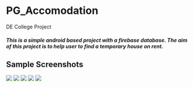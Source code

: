 # PG_Accomodation
DE College Project

<h5> This is a simple android based project with a firebase database. The aim of this project is to help user to find a temporary house on rent.</h5>
<h2>Sample Screenshots</h2>


<img src="https://user-images.githubusercontent.com/73227333/123751103-f7fab080-d8d4-11eb-9e8b-2954c353443e.jpg">
<img src="https://user-images.githubusercontent.com/73227333/123750823-a81be980-d8d4-11eb-8579-af8172a6449e.jpg">
<img src="https://user-images.githubusercontent.com/73227333/123751722-a7d01e00-d8d5-11eb-8f37-108382335a5a.jpg">
<img src="https://user-images.githubusercontent.com/73227333/123750910-be29aa00-d8d4-11eb-9b13-89728fcbb63f.jpg">
<img src="https://user-images.githubusercontent.com/73227333/123753160-2b3e3f00-d8d7-11eb-9f97-7c896f81735b.jpg">


